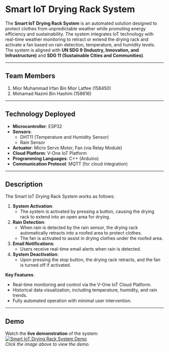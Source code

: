 # Smart IoT Drying Rack System

The **Smart IoT Drying Rack System** is an automated solution designed to protect clothes from unpredictable weather while promoting energy efficiency and sustainability. The system integrates IoT technology with real-time weather monitoring to retract or extend the drying rack and activate a fan based on rain detection, temperature, and humidity levels. The system is aligned with **UN SDG 9 (Industry, Innovation, and Infrastructure)** and **SDG 11 (Sustainable Cities and Communities)**.

---

## Team Members
1. Mior Muhammad Irfan Bin Mior Latfee (158450)
2. Mohamad Nazmi Bin Hashim (158616)

---

## Technology Deployed
- **Microcontroller**: ESP32  
- **Sensors**:
  - DHT11 (Temperature and Humidity Sensor)  
  - Rain Sensor  
- **Actuator**: Micro Servo Motor, Fan (via Relay Module)  
- **Cloud Platform**: V-One IoT Platform  
- **Programming Languages**: C++ (Arduino)  
- **Communication Protocol**: MQTT (for cloud integration)  

---

## Description
The Smart IoT Drying Rack System works as follows:
1. **System Activation**:  
   - The system is activated by pressing a button, causing the drying rack to extend into an open area for drying.
2. **Rain Detection**:  
   - When rain is detected by the rain sensor, the drying rack automatically retracts into a roofed area to protect clothes.
   - The fan is activated to assist in drying clothes under the roofed area.
3. **Email Notifications**:  
   - Users receive real-time email alerts when rain is detected.
4. **System Deactivation**:  
   - Upon pressing the stop button, the drying rack retracts, and the fan is turned off if activated.

**Key Features**:
- Real-time monitoring and control via the V-One IoT Cloud Platform.
- Historical data visualization, including temperature, humidity, and rain trends.
- Fully automated operation with minimal user intervention.

---

## Demo
Watch the **live demonstration** of the system:  
[![Smart IoT Drying Rack System Demo](https://img.youtube.com/vi/<YouTube_Video_ID>/0.jpg)](https://youtu.be/ftpnjOpC7YU<YouTube_Video_ID>)  
*Click the image above to view the demo.*

